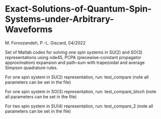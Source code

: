 # Exact-Solutions-of-Quantum-Spin-Systems-under-Arbitrary-Waveforms

M. Foroozandeh, P.-L. Giscard, 04/2022

Set of Matlab codes for solving one spin systems in SU(2) and SO(3) representations using ode45, PCPA (piecewise-constant propagator approximation) expansion and path-sum with trapezoidal and average Simpson quadrature rules. 

For one spin system in SU(2) representation, run: test_compare  (note all parameters can be set in the file)

For one spin system in SO(3) representation, run: test_compare_bloch  (note all parameters can be set in the file)

For two spin system in SU(4) representation, run: test_compare_2  (note all parameters can be set in the file)
